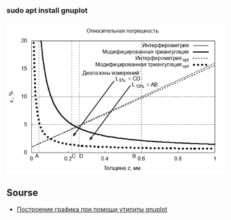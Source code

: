 ### sudo apt install gnuplot

![](https://raw.githubusercontent.com/tonypithony/gnuplot-error-graph/main/error_5_10_opt.png)

## Sourse

* [Построение графика при помощи утилиты gnuplot](http://astrotourist.info/postroenie-grafika-pri-pomoshchi-utility-gnuplot)
